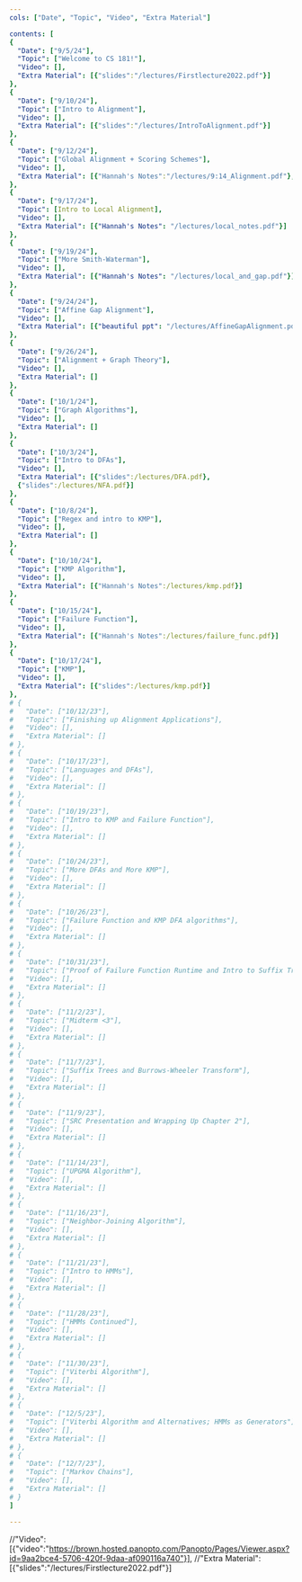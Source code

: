 ```yaml
---
cols: ["Date", "Topic", "Video", "Extra Material"]

contents: [
{
  "Date": ["9/5/24"],
  "Topic": ["Welcome to CS 181!"],
  "Video": [],
  "Extra Material": [{"slides":"/lectures/Firstlecture2022.pdf"}]
},
{
  "Date": ["9/10/24"],
  "Topic": ["Intro to Alignment"],
  "Video": [],
  "Extra Material": [{"slides":"/lectures/IntroToAlignment.pdf"}]
},
{
  "Date": ["9/12/24"],
  "Topic": ["Global Alignment + Scoring Schemes"],
  "Video": [],
  "Extra Material": [{"Hannah's Notes":"/lectures/9:14_Alignment.pdf"}, {"More Notes":"/lectures/Hannah’s Notes 2.pdf"}]
},
{
  "Date": ["9/17/24"],
  "Topic": [Intro to Local Alignment],
  "Video": [],
  "Extra Material": [{"Hannah's Notes": "/lectures/local_notes.pdf"}]
},
{
  "Date": ["9/19/24"],
  "Topic": ["More Smith-Waterman"],
  "Video": [],
  "Extra Material": [{"Hannah's Notes": "/lectures/local_and_gap.pdf"}]
},
{
  "Date": ["9/24/24"],
  "Topic": ["Affine Gap Alignment"],
  "Video": [],
  "Extra Material": [{"beautiful ppt": "/lectures/AffineGapAlignment.pdf"}, {"Hannah's Notes":"/lectures/affine_notes.pdf"}]
},
{
  "Date": ["9/26/24"],
  "Topic": ["Alignment + Graph Theory"],
  "Video": [],
  "Extra Material": []
},
{
  "Date": ["10/1/24"],
  "Topic": ["Graph Algorithms"],
  "Video": [],
  "Extra Material": []
},
{
  "Date": ["10/3/24"],
  "Topic": ["Intro to DFAs"],
  "Video": [],
  "Extra Material": [{"slides":/lectures/DFA.pdf},
  {"slides":/lectures/NFA.pdf}]
},
{
  "Date": ["10/8/24"],
  "Topic": ["Regex and intro to KMP"],
  "Video": [],
  "Extra Material": []
},
{
  "Date": ["10/10/24"],
  "Topic": ["KMP Algorithm"],
  "Video": [],
  "Extra Material": [{"Hannah's Notes":/lectures/kmp.pdf}]
},
{
  "Date": ["10/15/24"],
  "Topic": ["Failure Function"],
  "Video": [],
  "Extra Material": [{"Hannah's Notes":/lectures/failure_func.pdf}]
},
{
  "Date": ["10/17/24"],
  "Topic": ["KMP"],
  "Video": [],
  "Extra Material": [{"slides":/lectures/kmp.pdf}]
},
# {
#   "Date": ["10/12/23"],
#   "Topic": ["Finishing up Alignment Applications"],
#   "Video": [],
#   "Extra Material": []
# },
# {
#   "Date": ["10/17/23"],
#   "Topic": ["Languages and DFAs"],
#   "Video": [],
#   "Extra Material": []
# },
# {
#   "Date": ["10/19/23"],
#   "Topic": ["Intro to KMP and Failure Function"],
#   "Video": [],
#   "Extra Material": []
# },
# {
#   "Date": ["10/24/23"],
#   "Topic": ["More DFAs and More KMP"],
#   "Video": [],
#   "Extra Material": []
# },
# {
#   "Date": ["10/26/23"],
#   "Topic": ["Failure Function and KMP DFA algorithms"],
#   "Video": [],
#   "Extra Material": []
# },
# {
#   "Date": ["10/31/23"],
#   "Topic": ["Proof of Failure Function Runtime and Intro to Suffix Trees"],
#   "Video": [],
#   "Extra Material": []
# },
# {
#   "Date": ["11/2/23"],
#   "Topic": ["Midterm <3"],
#   "Video": [],
#   "Extra Material": []
# },
# {
#   "Date": ["11/7/23"],
#   "Topic": ["Suffix Trees and Burrows-Wheeler Transform"],
#   "Video": [],
#   "Extra Material": []
# },
# {
#   "Date": ["11/9/23"],
#   "Topic": ["SRC Presentation and Wrapping Up Chapter 2"],
#   "Video": [],
#   "Extra Material": []
# },
# {
#   "Date": ["11/14/23"],
#   "Topic": ["UPGMA Algorithm"],
#   "Video": [],
#   "Extra Material": []
# },
# {
#   "Date": ["11/16/23"],
#   "Topic": ["Neighbor-Joining Algorithm"],
#   "Video": [],
#   "Extra Material": []
# },
# {
#   "Date": ["11/21/23"],
#   "Topic": ["Intro to HMMs"],
#   "Video": [],
#   "Extra Material": []
# },
# {
#   "Date": ["11/28/23"],
#   "Topic": ["HMMs Continued"],
#   "Video": [],
#   "Extra Material": []
# },
# {
#   "Date": ["11/30/23"],
#   "Topic": ["Viterbi Algorithm"],
#   "Video": [],
#   "Extra Material": []
# },
# {
#   "Date": ["12/5/23"],
#   "Topic": ["Viterbi Algorithm and Alternatives; HMMs as Generators"],
#   "Video": [],
#   "Extra Material": []
# },
# {
#   "Date": ["12/7/23"],
#   "Topic": ["Markov Chains"],
#   "Video": [],
#   "Extra Material": []
# }
]

---
```

//"Video": [{"video":"https://brown.hosted.panopto.com/Panopto/Pages/Viewer.aspx?id=9aa2bce4-5706-420f-9daa-af090116a740"}],
//"Extra Material": [{"slides":"/lectures/Firstlecture2022.pdf"}]

